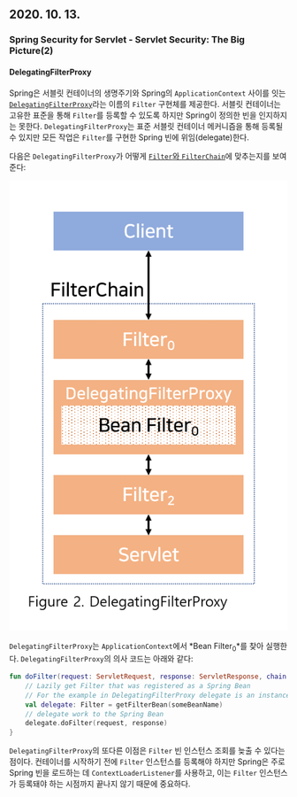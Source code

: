 ## 2020. 10. 13.

### Spring Security for Servlet - Servlet Security: The Big Picture(2)

#### DelegatingFilterProxy

Spring은 서블릿 컨테이너의 생명주기와 Spring의 `ApplicationContext` 사이를 잇는 [`DelegatingFilterProxy`][delegatingfilterproxy]라는 이름의 `Filter` 구현체를 제공한다. 서블릿 컨테이너는 고유한 표준을 통해 `Filter`를 등록할 수 있도록 하지만 Spring이 정의한 빈을 인지하지는 못한다. `DelegatingFilterProxy`는 표준 서블릿 컨테이너 메커니즘을 통해 등록될 수 있지만 모든 작업은 `Filter`를 구현한 Spring 빈에 위임(delegate)한다.

다음은 `DelegatingFilterProxy`가 어떻게 [`Filter`와 `FilterChain`][servlet-filter-review]에 맞추는지를 보여준다:

![2020-10-13-fig2](2020-10-13-fig2.png)



`DelegatingFilterProxy`는 `ApplicationContext`에서 *Bean Filter<sub>0</sub>*를 찾아 실행한다. `DelegatingFilterProxy`의 의사 코드는 아래와 같다:

```kotlin
fun doFilter(request: ServletRequest, response: ServletResponse, chain: FilterChain) {
    // Lazily get Filter that was registered as a Spring Bean
    // For the example in DelegatingFilterProxy delegate is an instance of Bean Filter0
    val delegate: Filter = getFilterBean(someBeanName)
    // delegate work to the Spring Bean
    delegate.doFilter(request, response)
}
```

`DelegatingFilterProxy`의 또다른 이점은 `Filter` 빈 인스턴스 조회를 늦출 수 있다는 점이다. 컨테이너를 시작하기 전에 `Filter` 인스턴스를 등록해야 하지만 Spring은 주로 Spring 빈을 로드하는 데 `ContextLoaderListener`를 사용하고, 이는  `Filter` 인스턴스가 등록돼야 하는 시점까지 끝나지 않기 때문에 중요하다.



[delegatingfilterproxy]: https://docs.spring.io/spring-security/site/docs/current/api/org/springframework/web/filter/DelegatingFilterProxy.html/
[servlet-filter-review]: https://docs.spring.io/spring-security/site/docs/5.4.1/reference/html5/#servlet-filters-review